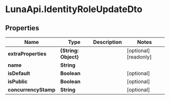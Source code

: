 # LunaApi.IdentityRoleUpdateDto

## Properties

Name | Type | Description | Notes
------------ | ------------- | ------------- | -------------
**extraProperties** | **{String: Object}** |  | [optional] [readonly] 
**name** | **String** |  | 
**isDefault** | **Boolean** |  | [optional] 
**isPublic** | **Boolean** |  | [optional] 
**concurrencyStamp** | **String** |  | [optional] 


